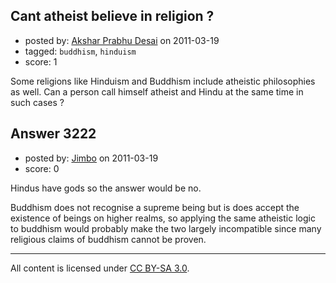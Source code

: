 ## Cant atheist believe in religion ?

- posted by: [Akshar Prabhu Desai](https://stackexchange.com/users/-1/1306-akshar-prabhu-desai) on 2011-03-19
- tagged: `buddhism`, `hinduism`
- score: 1

Some religions like Hinduism and Buddhism include atheistic philosophies as well. Can a person call himself atheist and Hindu at the same time in such cases ? 


## Answer 3222

- posted by: [Jimbo](https://stackexchange.com/users/-1/1258-jimbo) on 2011-03-19
- score: 0

Hindus have gods so the answer would be no.

Buddhism does not recognise a supreme being but is does accept the existence of beings on higher realms, so applying the same atheistic logic to buddhism would probably make the two largely incompatible since many religious claims of buddhism cannot be proven.





---

All content is licensed under [CC BY-SA 3.0](https://creativecommons.org/licenses/by-sa/3.0/).
